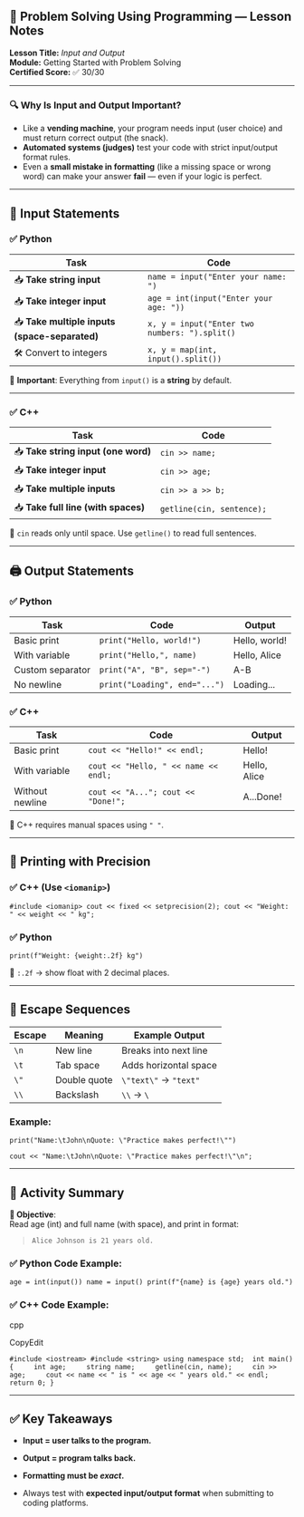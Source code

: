 ## 🧠 Problem Solving Using Programming — Lesson Notes

**Lesson Title:** _Input and Output_  
**Module:** Getting Started with Problem Solving  
**Certified Score:** ✅ 30/30

---

### 🔍 Why Is Input and Output Important?

- Like a **vending machine**, your program needs input (user choice) and must return correct output (the snack).
- **Automated systems (judges)** test your code with strict input/output format rules.
- Even a **small mistake in formatting** (like a missing space or wrong word) can make your answer **fail** — even if your logic is perfect.

---

## 🔡 Input Statements

### ✅ Python

|Task|Code|
|---|---|
|📥 **Take string input**|`name = input("Enter your name: ")`|
|📥 **Take integer input**|`age = int(input("Enter your age: "))`|
|📥 **Take multiple inputs (space-separated)**|`x, y = input("Enter two numbers: ").split()`|
|🛠 Convert to integers|`x, y = map(int, input().split())`|

📌 **Important**: Everything from `input()` is a **string** by default.

---

### ✅ C++

|Task|Code|
|---|---|
|📥 **Take string input (one word)**|`cin >> name;`|
|📥 **Take integer input**|`cin >> age;`|
|📥 **Take multiple inputs**|`cin >> a >> b;`|
|📥 **Take full line (with spaces)**|`getline(cin, sentence);`|

📌 `cin` reads only until space. Use `getline()` to read full sentences.

---

## 🖨 Output Statements

### ✅ Python

|Task|Code|Output|
|---|---|---|
|Basic print|`print("Hello, world!")`|Hello, world!|
|With variable|`print("Hello,", name)`|Hello, Alice|
|Custom separator|`print("A", "B", sep="-")`|A-B|
|No newline|`print("Loading", end="...")`|Loading...|

### ✅ C++

|Task|Code|Output|
|---|---|---|
|Basic print|`cout << "Hello!" << endl;`|Hello!|
|With variable|`cout << "Hello, " << name << endl;`|Hello, Alice|
|Without newline|`cout << "A..."; cout << "Done!";`|A...Done!|

📌 C++ requires manual spaces using `" "`.

---

## 🧮 Printing with Precision

### ✅ C++ (Use `<iomanip>`)

`#include <iomanip> cout << fixed << setprecision(2); cout << "Weight: " << weight << " kg";`

### ✅ Python

`print(f"Weight: {weight:.2f} kg")`

📌 `:.2f` → show float with 2 decimal places.

---

## 🔁 Escape Sequences

|Escape|Meaning|Example Output|
|---|---|---|
|`\n`|New line|Breaks into next line|
|`\t`|Tab space|Adds horizontal space|
|`\"`|Double quote|`\"text\"` → `"text"`|
|`\\`|Backslash|`\\` → `\`|

### Example:

`print("Name:\tJohn\nQuote: \"Practice makes perfect!\"")`

`cout << "Name:\tJohn\nQuote: \"Practice makes perfect!\"\n";`

---

## 🧪 Activity Summary

**🎯 Objective**:  
Read age (int) and full name (with space), and print in format:

> `Alice Johnson is 21 years old.`

### ✅ Python Code Example:

`age = int(input()) name = input() print(f"{name} is {age} years old.")`

### ✅ C++ Code Example:

cpp

CopyEdit

`#include <iostream> #include <string> using namespace std;  int main() {     int age;     string name;     getline(cin, name);     cin >> age;     cout << name << " is " << age << " years old." << endl;     return 0; }`

---

## ✅ Key Takeaways

- **Input = user talks to the program.**
    
- **Output = program talks back.**
    
- **Formatting must be _exact_.**
    
- Always test with **expected input/output format** when submitting to coding platforms.